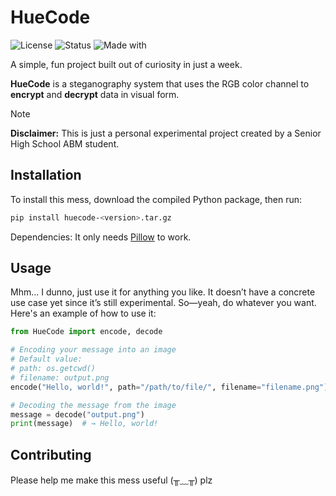 # HueCode

![License](https://img.shields.io/badge/license-MIT-blue)
![Status](https://img.shields.io/badge/status-experimental-orange)
![Made with](https://img.shields.io/badge/made%20with-curiosity-ff69b4)

A simple, fun project built out of curiosity in just a week.

**HueCode** is a steganography system that uses the RGB color channel to **encrypt** and **decrypt** data in visual form.

> [!NOTE]
> **Disclaimer:** This is just a personal experimental project created by a Senior High School ABM student.

## Installation

To install this mess, download the compiled Python package, then run:

```bash
pip install huecode-<version>.tar.gz
```

Dependencies: It only needs [Pillow](https://python-pillow.github.io/) to work.

## Usage

Mhm... I dunno, just use it for anything you like. It doesn’t have a concrete use case yet since it’s still experimental.
So—yeah, do whatever you want. Here's an example of how to use it:

```python
from HueCode import encode, decode

# Encoding your message into an image
# Default value:
# path: os.getcwd()
# filename: output.png
encode("Hello, world!", path="/path/to/file/", filename="filename.png")

# Decoding the message from the image
message = decode("output.png")
print(message)  # → Hello, world!
```

## Contributing

Please help me make this mess useful
(╥﹏╥) plz
